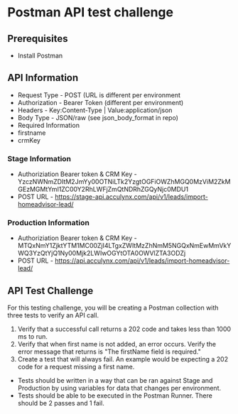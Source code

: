 # Postman API test challenge
<h2>Prerequisites</h2>

* Install Postman

<h2>API Information</h2>

* Request Type - POST (URL is different per environment
* Authorization - Bearer Token (different per environment)
* Headers - Key:Content-Type | Value:application/json
* Body Type - JSON/raw (see json_body_format in repo)
* Required Information
 * firstname
 * crmKey

<h3>Stage Information</h3>

* Authoriziation Bearer token & CRM Key - YzczNWNmZDItM2JmYy00OTNiLTk2YzgtOGFiOWZhMGQ0MzViM2ZkMGEzMGMtYmI1ZC00Y2RhLWFjZmQtNDRhZGQyNjc0MDU1
* POST URL - https://stage-api.acculynx.com/api/v1/leads/import-homeadvisor-lead/

<h3>Production Information</h3>

* Authoriziation Bearer token & CRM Key - MTQxNmY1ZjktYTM1MC00ZjI4LTgxZWItMzZhNmM5NGQxNmEwMmVkYWQ3YzQtYjQ1Ny00Mjk2LWIwOGYtOTA0OWVlZTA3ODZj
* POST URL - https://api.acculynx.com/api/v1/leads/import-homeadvisor-lead/

<h2>API Test Challenge</h2>

For this testing challenge, you will be creating a Postman collection with three tests to verify an API call.
1. Verify that a successful call returns a 202 code and takes less than 1000 ms to run.
2. Verify that when first name is not added, an error occurs.  Verify the error message that returns is "The firstName field is required."
3. Create a test that will always fail. An example would be expecting a 202 code for a request missing a first name.

* Tests should be written in a way that can be ran against Stage and Production by using variables for data that changes per environment.
* Tests should be able to be executed in the Postman Runner. There should be 2 passes and 1 fail.
